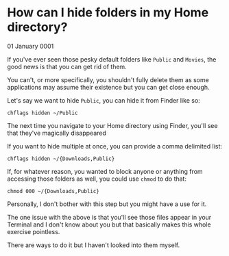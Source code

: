 # How can I hide folders in my Home directory?
01 January 0001

If you&#39;ve ever seen those pesky default folders like `Public` and `Movies`, the good news is that you can get rid of them.

You can&#39;t, or more specifically, you shouldn&#39;t fully delete them as some applications may assume their existence but you can get close enough.

Let&#39;s say we want to hide `Public`, you can hide it from Finder like so:

```shell
chflags hidden ~/Public
```

The next time you navigate to your Home directory using Finder, you&#39;ll see that they&#39;ve magically disappeared

If you want to hide multiple at once, you can provide a comma delimited list:

```shell
chflags hidden ~/{Downloads,Public}
```

If, for whatever reason, you wanted to block anyone or anything from accessing those folders as well, you could use `chmod` to do that:

```shell
chmod 000 ~/{Downloads,Public}
```

Personally, I don&#39;t bother with this step but you might have a use for it.

The one issue with the above is that you&#39;ll see those files appear in your Terminal and I don&#39;t know about you but that basically makes this whole exercise pointless.

There are ways to do it but I haven&#39;t looked into them myself.
